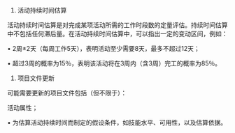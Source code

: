 
1. 活动持续时间估算

活动持续时间估算是对完成某项活动所需的工作时段数的定量评估。持续时间估算中不包括任何滞后量。在活动持续时间估算中，可以指出一定的变动区间，例如：

• 2周±2天（每周工作5天），表明活动至少需要8天，最多不超过12天；

• 超过3周的概率为15％，表明该活动将在3周内（含3周）完工的概率为85％。



1. 项目文件更新

可能需要更新的项目文件包括（但不限于）：

活动属性；

• 为估算活动持续时间而制定的假设条件，如技能水平、可用性，以及估算依据。
